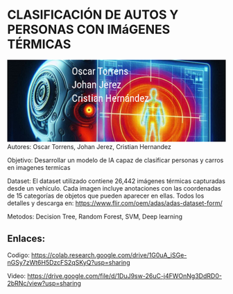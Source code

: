<h1>CLASIFICACIÓN DE AUTOS Y PERSONAS CON IMáGENES TÉRMICAS</h1>

![Banner](image.png)
Autores: Oscar Torrens, Johan Jerez, Cristian Hernandez

Objetivo: Desarrollar un modelo de IA capaz de clasificar personas y carros en imagenes termicas


Dataset: El dataset utilizado contiene 26,442 imágenes térmicas capturadas desde un vehículo. Cada imagen incluye anotaciones con las coordenadas de 15 categorías de objetos que pueden aparecer en ellas. Todos los detalles y descarga en: https://www.flir.com/oem/adas/adas-dataset-form/

Metodos: Decision Tree, Random Forest, SVM, Deep learning

## Enlaces:

Codigo: https://colab.research.google.com/drive/1G0uA_iSGe-nGSy7zWt6H5DzcFS2qSKyQ?usp=sharing

Video: https://drive.google.com/file/d/1DuJ9sw-26uC-j4FWOnNg3DdRD0-2bRNc/view?usp=sharing
